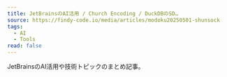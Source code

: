 ```yaml
---
title: JetBrainsのAI活用 / Church Encoding / DuckDBのSD…
source: https://findy-code.io/media/articles/modoku20250501-shunsock
tags:
  - AI
  - Tools
read: false
---
```

JetBrainsのAI活用や技術トピックのまとめ記事。